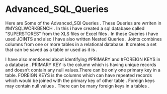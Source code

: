 # Advanced_SQL_Queries
Here are Some of the Advanced_SQl Queries . These Queries are wrriten in #MYSQLWORKBENCH . In this i have created a sql database called "SUPERSTORES" from the XLS files or Excel files . In these Queries i have used  JOINTS and also  I have also written Nested Queries  . Joints combines columns from one or more tables in a relational database. It creates a set that can be saved as a table or used as it is .


I have also mentioned about identifying #PRIMARY and #FOREIGN KEYS in a database .
PRIMARY KEY is the column which is having unique records and doesn’t contain any null values.There can be only one primary key in a table.
FOREIGN KEYS is the columns which can have repeated records which would be joined with the primary key of other table . Foreign keys may contain null values . There can be many foreign keys in a tables .
